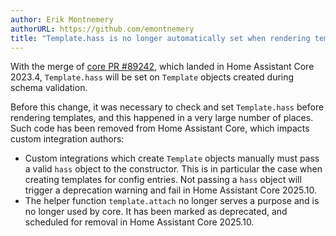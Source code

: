 ```yaml
---
author: Erik Montnemery
authorURL: https://github.com/emontnemery
title: "Template.hass is no longer automatically set when rendering templates"
---
```


With the merge of [core PR #89242](https://github.com/home-assistant/core/pull/124656), which landed in Home Assistant Core 2023.4, `Template.hass` will be set on `Template` objects created during schema validation.

Before this change, it was necessary to check and set `Template.hass` before rendering templates, and this happened in a very large number of places.
Such code has been removed from Home Assistant Core, which impacts custom integration authors:
- Custom integrations which create `Template` objects manually must pass a valid `hass` object to the constructor. This is in particular the case when creating templates for config entries. Not passing a `hass` object will trigger a deprecation warning and fail in Home Assistant Core 2025.10.
- The helper function `template.attach` no longer serves a purpose and is no longer used by core. It has been marked as deprecated, and scheduled for removal in Home Assistant Core 2025.10.
